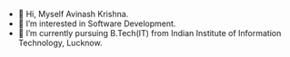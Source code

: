 - 👋 Hi, Myself Avinash Krishna.
- 👀 I’m interested in Software Development.
- 🌱 I’m currently pursuing B.Tech(IT) from Indian Institute of Information Technology, Lucknow.
<!---
avinashkrishna07/avinashkrishna07 is a ✨ special ✨ repository because its `README.md` (this file) appears on your GitHub profile.
You can click the Preview link to take a look at your changes.
--->
